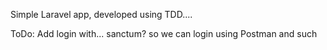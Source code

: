 Simple Laravel app, developed using TDD....

ToDo: Add login with... sanctum? so we can login using Postman and such
